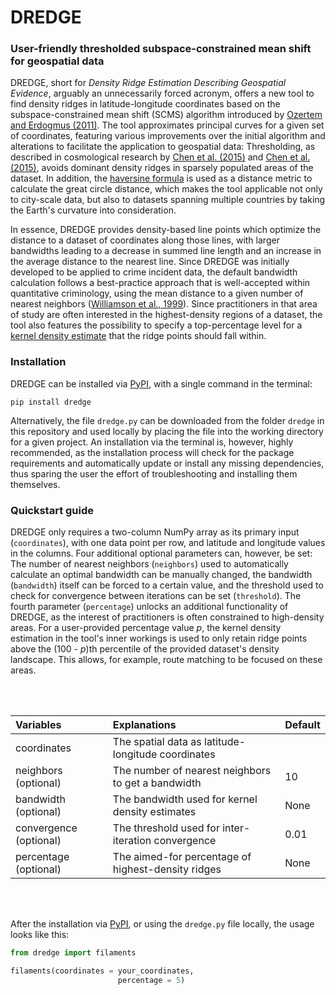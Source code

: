 # DREDGE

### User-friendly thresholded subspace-constrained mean shift for geospatial data

DREDGE, short for _Density Ridge Estimation Describing Geospatial Evidence_, arguably an unnecessarily forced acronym, offers a new tool to find density ridges in latitude-longitude coordinates based on the subspace-constrained mean shift (SCMS) algorithm introduced by [Ozertem and Erdogmus (2011)](http://www.jmlr.org/papers/v12/ozertem11a.html). The tool approximates principal curves for a given set of coordinates, featuring various improvements over the initial algorithm and alterations to facilitate the application to geospatial data: Thresholding, as described in cosmological research by [Chen et al. (2015)](https://academic.oup.com/mnras/article/454/1/1140/1138949) and [Chen et al. (2015)](https://academic.oup.com/mnras/article-abstract/461/4/3896/2608626), avoids dominant density ridges in sparsely populated areas of the dataset. In addition, the [haversine formula](https://en.wikipedia.org/wiki/Haversine_formula) is used as a distance metric to calculate the great circle distance, which makes the tool applicable not only to city-scale data, but also to datasets spanning  multiple countries by taking the Earth's curvature into consideration.

In essence, DREDGE provides density-based line points which optimize the distance to a dataset of coordinates along those lines, with larger bandwidths leading to a decrease in summed line length and an increase in the average distance to the nearest line. Since DREDGE was initially developed to be applied to crime incident data, the default bandwidth calculation follows a best-practice approach that is well-accepted within quantitative criminology, using the mean distance to a given number of nearest neighbors ([Williamson et al., 1999](http://www.esri.com/news/arcuser/0199/crimedata.html)). Since practitioners in that area of study are often interested in the highest-density regions of a dataset, the tool also features the possibility to specify a top-percentage level for a [kernel density estimate](https://en.wikipedia.org/wiki/Kernel_density_estimation) that the ridge points should fall within.

### Installation

DREDGE can be installed via [PyPI](https://pypi.org), with a single command in the terminal:

```
pip install dredge
```

Alternatively, the file `dredge.py` can be downloaded from the folder `dredge` in this repository and used locally by placing the file into the working directory for a given project. An installation via the terminal is, however, highly recommended, as the installation process will check for the package requirements and automatically update or install any missing dependencies, thus sparing the user the effort of troubleshooting and installing them themselves.

### Quickstart guide

DREDGE only requires a two-column NumPy array as its primary input (`coordinates`), with one data point per row, and latitude and longitude values in the columns. Four additional optional parameters can, however, be set: The number of nearest neighbors (`neighbors`) used to automatically calculate an optimal bandwidth can be manually changed, the bandwidth (`bandwidth`) itself can be forced to a certain value, and the threshold used to check for convergence between iterations can be set (`threshold`). The fourth parameter (`percentage`) unlocks an additional functionality of DREDGE, as the interest of practitioners is often constrained to high-density areas. For a user-provided percentage value _p_, the kernel density estimation in the tool's inner workings is used to only retain ridge points above the (100 - _p_)th percentile of the provided dataset's density landscape. This allows, for example, route matching to be focused on these areas.

<br></br>

| Variables                    | Explanations                                        | Default               |
|:-----------------------------|:----------------------------------------------------|:----------------------|
| coordinates                  | The spatial data as latitude-longitude coordinates  |                       |
| neighbors (optional)         | The number of nearest neighbors to get a bandwidth  | 10                    |
| bandwidth (optional)         | The bandwidth used for kernel density estimates     | None                  |
| convergence (optional)       | The threshold used for inter-iteration convergence  | 0.01                  |
| percentage (optional)        | The aimed-for percentage of highest-density ridges  | None                  |

<br></br>

After the installation via [PyPI](https://pypi.org), or using the `dredge.py` file locally, the usage looks like this:

```python
from dredge import filaments

filaments(coordinates = your_coordinates,
                        percentage = 5) 
```
